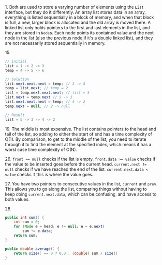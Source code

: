 1\. Both are used to store a varying number of elements using the `List` interface, but they do it differently. An array list stores data in an array, everything is listed sequentially in a block of memory, and when that block is full, a new, larger block is allocated and the old array is moved there. A linked list only holds pointers to the first and last elements in the list, and they are stored in `Node`s. Each node points its contained value and the next node in the list (also the previous node if it's a double linked list), and they are not necessarily stored sequentially in memory.

15\. 
```java
// Initial
list = 1 -> 2 -> 3
temp = 4 -> 5 -> 6

// Solution
list.next.next.next = temp; // 3 -> 4
temp = list.next; // temp = 2
list = temp.next.next.next; // list = 5
list.next = temp.next // 5 -> 3
list.next.next.next = temp; // 4 -> 2
temp.next = null; // 2 -> null

// Result
list = 5 -> 3 -> 4 -> 2
```

19\. The middle is most expensive. The list contains pointers to the head and tail of the list, so adding to either the start of end has a time complexity of O(1). By comparison, to get to the middle of the list, you need to iterate through it to find the element at the specified index, which means it has a worst case time complexity of O(N).

26\. `front == null` checks if the list is empty. `front.data >= value` checks if the value to be inserted goes before the current head. `current.next != null` checks if we have reached the end of the list. `current.next.data < value` checks if this is where the value goes.

27\. You have two pointers to consecutive values in the list, `current` and `prev`. This allows you to go along the list, comparing things without having to keep doing `current.next.data`, which can be confusing, and have access to both values.

28\. 
```java
public int sum() {
    int sum = 0;
    for (Node e = head; e != null; e = e.next)
        sum += e.data;
    return sum;
}

public double average() {
    return size() == 0 ? 0.0 : (double) sum / size()
}
```